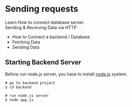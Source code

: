 # Sending requests

Learn How to connect database server.  
Sending & Receiving Data via HTTP

- How to Connect a backend / Database
- Fetching Data
- Sending Data

## Starting Backend Server

Before run node.js server, you have to install [node.js](https://nodejs.org/en/download/current) system.

```shell
# go to backend project
$ cd backend

# run node.js server
$ node app.js
```
